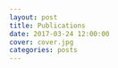 ```yaml
---
layout: post
title: Publications
date: 2017-03-24 12:00:00
cover: cover.jpg
categories: posts
---
```

